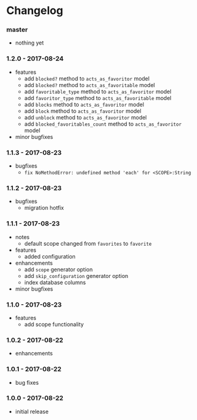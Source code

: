 # Changelog

### master

* nothing yet

### 1.2.0 - 2017-08-24

* features
    * add `blocked?` method to `acts_as_favoritor` model
    * add `blocked?` method to `acts_as_favoritable` model
    * add `favoritable_type` method to `acts_as_favoritor` model
    * add `favoritor_type` method to `acts_as_favoritable` model
    * add `blocks` method to `acts_as_favoritor` model
    * add `block` method to `acts_as_favoritor` model
    * add `unblock` method to `acts_as_favoritor` model
    * add `blocked_favoritables_count` method to `acts_as_favoritor` model
* minor bugfixes

### 1.1.3 - 2017-08-23

* bugfixes
    * `fix NoMethodError: undefined method 'each' for <SCOPE>:String`

### 1.1.2 - 2017-08-23

* bugfixes
    * migration hotfix

### 1.1.1 - 2017-08-23

* notes
    * default scope changed from `favorites` to `favorite`
* features
    * added configuration
* enhancements
    * add `scope` generator option
    * add `skip_configuration` generator option
    * index database columns
* minor bugfixes

### 1.1.0 - 2017-08-23

* features
    * add scope functionality

### 1.0.2 - 2017-08-22

* enhancements

### 1.0.1 - 2017-08-22

* bug fixes

### 1.0.0 - 2017-08-22

* initial release

